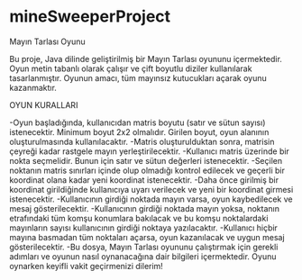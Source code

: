 # mineSweeperProject

Mayın Tarlası Oyunu

Bu proje, Java dilinde geliştirilmiş bir Mayın Tarlası oyununu içermektedir. Oyun metin tabanlı olarak çalışır ve çift boyutlu diziler kullanılarak tasarlanmıştır. Oyunun amacı, tüm mayınsız kutucukları açarak oyunu kazanmaktır.

OYUN KURALLARI 

-Oyun başladığında, kullanıcıdan matris boyutu (satır ve sütun sayısı) istenecektir. Minimum boyut 2x2 olmalıdır. Girilen boyut, oyun alanının oluşturulmasında kullanılacaktır.
-Matris oluşturulduktan sonra, matrisin çeyreği kadar rastgele mayın yerleştirilecektir.
-Kullanıcı matris üzerinde bir nokta seçmelidir. Bunun için satır ve sütun değerleri istenecektir.
-Seçilen noktanın matris sınırları içinde olup olmadığı kontrol edilecek ve geçerli bir koordinat olana kadar yeni koordinat istenecektir.
-Daha önce girilmiş bir koordinat girildiğinde kullanıcıya uyarı verilecek ve yeni bir koordinat girmesi istenecektir.
-Kullanıcının girdiği noktada mayın varsa, oyun kaybedilecek ve mesaj gösterilecektir.
-Kullanıcının girdiği noktada mayın yoksa, noktanın etrafındaki tüm komşu konumlara bakılacak ve bu komşu noktalardaki mayınların sayısı kullanıcının girdiği noktaya yazılacaktır.
-Kullanıcı hiçbir mayına basmadan tüm noktaları açarsa, oyun kazanılacak ve uygun mesaj gösterilecektir.
-Bu dosya, Mayın Tarlası oyununu çalıştırmak için gerekli adımları ve oyunun nasıl oynanacağına dair bilgileri içermektedir. Oyunu oynarken keyifli vakit geçirmenizi dilerim!


